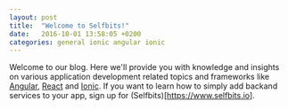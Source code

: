 ```yaml
---
layout: post
title:  "Welcome to Selfbits!"
date:   2016-10-01 13:58:05 +0200
categories: general ionic angular ionic
---
```

Welcome to our blog. Here we'll provide you with knowledge and insights on various application development related topics and frameworks like [Angular](http://angular.io), [React](https://facebook.github.io/react/) and [Ionic](http://ionicframework.com).
If you want to learn how to simply add backand services to your app, sign up for (Selfbits)[https://www.selfbits.io]. 
